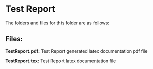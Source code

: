# Test Report

The folders and files for this folder are as follows:

Files:
---

**TestReport.pdf:** Test Report generated latex documentation pdf file

**TestReport.tex:** Test Report latex documentation file
